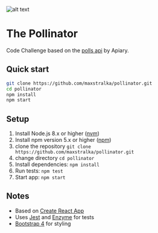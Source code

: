 ![alt text](https://s3.eu-central-1.amazonaws.com/public-201809/thePollinator.png)

# The Pollinator
Code Challenge based on the [polls api](https://pollsapi.docs.apiary.io/#) by Apiary.

## Quick start
```sh
git clone https://github.com/maxstralka/pollinator.git
cd pollinator
npm install
npm start
```

## Setup
1. Install Node.js 8.x or higher ([nvm](https://github.com/creationix/nvm))
2. Install npm version 5.x or higher ([npm](https://www.npmjs.com/get-npm))
3. clone the repository `git clone https://github.com/maxstralka/pollinator.git`
4. change directory `cd pollinator`
5. Install dependencies: `npm install`
6. Run tests: `npm test`
7. Start app: `npm start`


## Notes
- Based on [Create React App](https://github.com/facebook/create-react-app)
- Uses [Jest](https://jestjs.io) and [Enzyme](https://airbnb.io/enzyme/docs/guides/jest.html) for tests
- [Bootstrap 4](https://getbootstrap.com/) for styling

